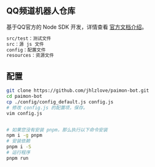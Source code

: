 ## QQ频道机器人仓库

基于QQ官方的 Node SDK 开发，详情查看 [官方文档介绍](https://bot.q.qq.com/wiki/develop/nodesdk/#%E4%BB%8B%E7%BB%8D)。


```bash
src/test：测试文件
src：源 js 文件
config：配置文件
resources：资源文件
```

## 配置

```bash
git clone https://github.com/jhlzlove/paimon-bot.git
cd paimon-bot
cp ./config/config_default.js config.js
# 修改 config.js 的配置项，保存。
vim config.js


# 如果您没有安装 pnpm，那么执行以下命令安装
npm i -g pnpm
# 安装依赖
pnpm i -S
# 运行程序
pnpm run
```
